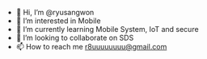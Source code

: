 - 👋 Hi, I’m @ryusangwon
- 👀 I’m interested in Mobile
- 🌱 I’m currently learning Mobile System, IoT and secure
- 💞️ I’m looking to collaborate on SDS
- 📫 How to reach me r8uuuuuuuu@gmail.com

<!---
ryusangwon/ryusangwon is a ✨ special ✨ repository because its `README.md` (this file) appears on your GitHub profile.
You can click the Preview link to take a look at your changes.
--->
